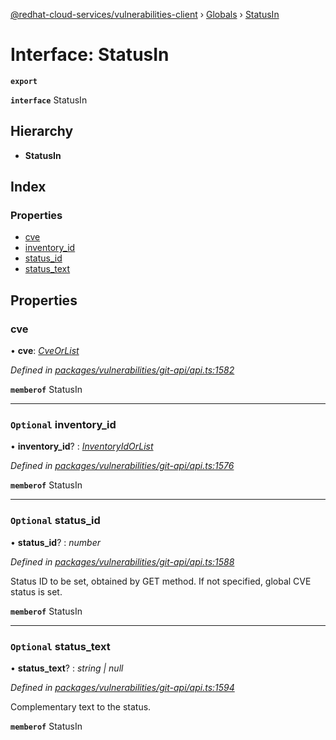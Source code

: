 [@redhat-cloud-services/vulnerabilities-client](../README.md) › [Globals](../globals.md) › [StatusIn](statusin.md)

# Interface: StatusIn

**`export`** 

**`interface`** StatusIn

## Hierarchy

* **StatusIn**

## Index

### Properties

* [cve](statusin.md#cve)
* [inventory_id](statusin.md#optional-inventory_id)
* [status_id](statusin.md#optional-status_id)
* [status_text](statusin.md#optional-status_text)

## Properties

###  cve

• **cve**: *[CveOrList](../globals.md#cveorlist)*

*Defined in [packages/vulnerabilities/git-api/api.ts:1582](https://github.com/RedHatInsights/javascript-clients/blob/master/packages/vulnerabilities/git-api/api.ts#L1582)*

**`memberof`** StatusIn

___

### `Optional` inventory_id

• **inventory_id**? : *[InventoryIdOrList](../globals.md#inventoryidorlist)*

*Defined in [packages/vulnerabilities/git-api/api.ts:1576](https://github.com/RedHatInsights/javascript-clients/blob/master/packages/vulnerabilities/git-api/api.ts#L1576)*

**`memberof`** StatusIn

___

### `Optional` status_id

• **status_id**? : *number*

*Defined in [packages/vulnerabilities/git-api/api.ts:1588](https://github.com/RedHatInsights/javascript-clients/blob/master/packages/vulnerabilities/git-api/api.ts#L1588)*

Status ID to be set, obtained by GET method. If not specified, global CVE status is set.

**`memberof`** StatusIn

___

### `Optional` status_text

• **status_text**? : *string | null*

*Defined in [packages/vulnerabilities/git-api/api.ts:1594](https://github.com/RedHatInsights/javascript-clients/blob/master/packages/vulnerabilities/git-api/api.ts#L1594)*

Complementary text to the status.

**`memberof`** StatusIn
